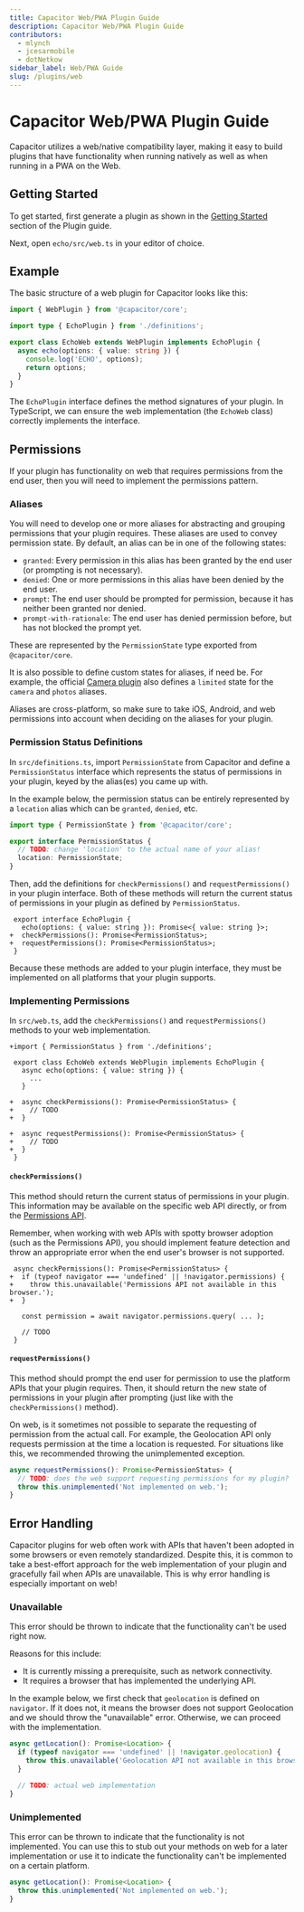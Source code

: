 ```yaml
---
title: Capacitor Web/PWA Plugin Guide
description: Capacitor Web/PWA Plugin Guide
contributors:
  - mlynch
  - jcesarmobile
  - dotNetkow
sidebar_label: Web/PWA Guide
slug: /plugins/web
---
```


# Capacitor Web/PWA Plugin Guide

Capacitor utilizes a web/native compatibility layer, making it easy to build plugins that have functionality when running natively as well as when running in a PWA on the Web.

## Getting Started

To get started, first generate a plugin as shown in the [Getting Started](/docs/v3/plugins/creating-plugins#plugin-generator) section of the Plugin guide.

Next, open `echo/src/web.ts` in your editor of choice.

## Example

The basic structure of a web plugin for Capacitor looks like this:

```typescript
import { WebPlugin } from '@capacitor/core';

import type { EchoPlugin } from './definitions';

export class EchoWeb extends WebPlugin implements EchoPlugin {
  async echo(options: { value: string }) {
    console.log('ECHO', options);
    return options;
  }
}
```

The `EchoPlugin` interface defines the method signatures of your plugin. In TypeScript, we can ensure the web implementation (the `EchoWeb` class) correctly implements the interface.

## Permissions

If your plugin has functionality on web that requires permissions from the end user, then you will need to implement the permissions pattern.

### Aliases

You will need to develop one or more aliases for abstracting and grouping permissions that your plugin requires. These aliases are used to convey permission state. By default, an alias can be in one of the following states:

- `granted`: Every permission in this alias has been granted by the end user (or prompting is not necessary).
- `denied`: One or more permissions in this alias have been denied by the end user.
- `prompt`: The end user should be prompted for permission, because it has neither been granted nor denied.
- `prompt-with-rationale`: The end user has denied permission before, but has not blocked the prompt yet.

These are represented by the `PermissionState` type exported from `@capacitor/core`.

It is also possible to define custom states for aliases, if need be. For example, the official [Camera plugin](/docs/v3/apis/camera) also defines a `limited` state for the `camera` and `photos` aliases.

Aliases are cross-platform, so make sure to take iOS, Android, and web permissions into account when deciding on the aliases for your plugin.

### Permission Status Definitions

In `src/definitions.ts`, import `PermissionState` from Capacitor and define a `PermissionStatus` interface which represents the status of permissions in your plugin, keyed by the alias(es) you came up with.

In the example below, the permission status can be entirely represented by a `location` alias which can be `granted`, `denied`, etc.

```typescript
import type { PermissionState } from '@capacitor/core';

export interface PermissionStatus {
  // TODO: change 'location' to the actual name of your alias!
  location: PermissionState;
}
```

Then, add the definitions for `checkPermissions()` and `requestPermissions()` in your plugin interface. Both of these methods will return the current status of permissions in your plugin as defined by `PermissionStatus`.

```language-diff-typescript
 export interface EchoPlugin {
   echo(options: { value: string }): Promise<{ value: string }>;
+  checkPermissions(): Promise<PermissionStatus>;
+  requestPermissions(): Promise<PermissionStatus>;
 }
```

Because these methods are added to your plugin interface, they must be implemented on all platforms that your plugin supports.

### Implementing Permissions

In `src/web.ts`, add the `checkPermissions()` and `requestPermissions()` methods to your web implementation.

```language-diff-typescript
+import { PermissionStatus } from './definitions';

 export class EchoWeb extends WebPlugin implements EchoPlugin {
   async echo(options: { value: string }) {
     ...
   }

+  async checkPermissions(): Promise<PermissionStatus> {
+    // TODO
+  }

+  async requestPermissions(): Promise<PermissionStatus> {
+    // TODO
+  }
 }
```

#### `checkPermissions()`

This method should return the current status of permissions in your plugin. This information may be available on the specific web API directly, or from the [Permissions API](https://developer.mozilla.org/en-US/docs/v3/Web/API/Permissions_API).

Remember, when working with web APIs with spotty browser adoption (such as the Permissions API), you should implement feature detection and throw an appropriate error when the end user's browser is not supported.

```language-diff-typescript
 async checkPermissions(): Promise<PermissionStatus> {
+  if (typeof navigator === 'undefined' || !navigator.permissions) {
+    throw this.unavailable('Permissions API not available in this browser.');
+  }

   const permission = await navigator.permissions.query( ... );

   // TODO
 }
```

#### `requestPermissions()`

This method should prompt the end user for permission to use the platform APIs that your plugin requires. Then, it should return the new state of permissions in your plugin after prompting (just like with the `checkPermissions()` method).

On web, is it sometimes not possible to separate the requesting of permission from the actual call. For example, the Geolocation API only requests permission at the time a location is requested. For situations like this, we recommended throwing the unimplemented exception.

```typescript
async requestPermissions(): Promise<PermissionStatus> {
  // TODO: does the web support requesting permissions for my plugin?
  throw this.unimplemented('Not implemented on web.');
}
```

## Error Handling

Capacitor plugins for web often work with APIs that haven't been adopted in some browsers or even remotely standardized. Despite this, it is common to take a best-effort approach for the web implementation of your plugin and gracefully fail when APIs are unavailable. This is why error handling is especially important on web!

### Unavailable

This error should be thrown to indicate that the functionality can't be used right now.

Reasons for this include:

- It is currently missing a prerequisite, such as network connectivity.
- It requires a browser that has implemented the underlying API.

In the example below, we first check that `geolocation` is defined on `navigator`. If it does not, it means the browser does not support Geolocation and we should throw the "unavailable" error. Otherwise, we can proceed with the implementation.

```typescript
async getLocation(): Promise<Location> {
  if (typeof navigator === 'undefined' || !navigator.geolocation) {
    throw this.unavailable('Geolocation API not available in this browser.');
  }

  // TODO: actual web implementation
}

```

### Unimplemented

This error can be thrown to indicate that the functionality is not implemented. You can use this to stub out your methods on web for a later implementation or use it to indicate the functionality can't be implemented on a certain platform.

```typescript
async getLocation(): Promise<Location> {
  throw this.unimplemented('Not implemented on web.');
}
```
